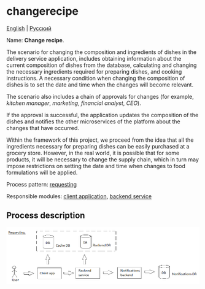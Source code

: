 # changerecipe

[English](changerecipe.md) | [Русский](changerecipe.ru.md)

Name: **Change recipe**.

The scenario for changing the composition and ingredients of dishes in the delivery service application, includes obtaining information about the current composition of dishes from the database, calculating and changing the necessary ingredients required for preparing dishes, and cooking instructions.
A necessary condition when changing the composition of dishes is to set the date and time when the changes will become relevant.

The scenario also includes a chain of approvals for changes (for example, *kitchen manager*, *marketing*, *financial analyst*, *CEO*).

If the approval is successful, the application updates the composition of the dishes and notifies the other microservices of the platform about the changes that have occurred.

Within the framework of this project, we proceed from the idea that all the ingredients necessary for preparing dishes can be easily purchased at a grocery store.
However, in the real world, it is possible that for some products, it will be necessary to change the supply chain, which in turn may impose restrictions on setting the date and time when changes to food formulations will be applied.

Process pattern: [requesting](../../processpatterns/requesting.md)

Responsible modules: [client application](../../frontend/kitchenclient.md), [backend service](../../backend/kitchenbackend.md)

## Process description

![requesting_overall](../../img/requesting_overall.png)
